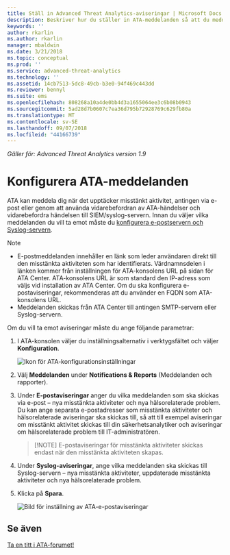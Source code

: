 ```yaml
---
title: Ställ in Advanced Threat Analytics-aviseringar | Microsoft Docs
description: Beskriver hur du ställer in ATA-meddelanden så att du meddelas när misstänkta aktiviteter identifieras.
keywords: ''
author: rkarlin
ms.author: rkarlin
manager: mbaldwin
ms.date: 3/21/2018
ms.topic: conceptual
ms.prod: ''
ms.service: advanced-threat-analytics
ms.technology: ''
ms.assetid: 14cb7513-5dc8-49cb-b3e0-94f469c443dd
ms.reviewer: bennyl
ms.suite: ems
ms.openlocfilehash: 808268a10a4de0bb4d3a1655064ee3c6b08b0943
ms.sourcegitcommit: 5ad28d7b0607c7ea36d795b72928769c629fb80a
ms.translationtype: MT
ms.contentlocale: sv-SE
ms.lasthandoff: 09/07/2018
ms.locfileid: "44166739"
---
```

*Gäller för: Advanced Threat Analytics version 1.9*



# <a name="set-ata-notifications"></a>Konfigurera ATA-meddelanden
ATA kan meddela dig när det upptäcker misstänkt aktivitet, antingen via e-post eller genom att använda vidarebefordran av ATA-händelser och vidarebefordra händelsen till SIEM/syslog-servern. Innan du väljer vilka meddelanden du vill ta emot måste du [konfigurera e-postservern och Syslog-servern](setting-syslog-email-server-settings.md).

> [!NOTE]
> -   E-postmeddelanden innehåller en länk som leder användaren direkt till den misstänkta aktiviteten som har identifierats. Värdnamnsdelen i länken kommer från inställningen för ATA-konsolens URL på sidan för ATA Center. ATA-konsolens URL är som standard den IP-adress som väljs vid installation av ATA Center. Om du ska konfigurera e-postaviseringar, rekommenderas att du använder en FQDN som ATA-konsolens URL.
> -   Meddelanden skickas från ATA Center till antingen SMTP-servern eller Syslog-servern.


Om du vill ta emot aviseringar måste du ange följande parametrar:


1. I ATA-konsolen väljer du inställningsalternativ i verktygsfältet och väljer **Konfiguration**.
    
    ![Ikon för ATA-konfigurationsinställningar](media/ATA-config-icon.png)
    
1. Välj **Meddelanden** under **Notifications & Reports** (Meddelanden och rapporter).
1. Under **E-postaviseringar** anger du vilka meddelanden som ska skickas via e-post – nya misstänkta aktiviteter och nya hälsorelaterade problem. Du kan ange separata e-postadresser som misstänkta aktiviteter och hälsorelaterade aviseringar ska skickas till, så att till exempel aviseringar om misstänkt aktivitet skickas till din säkerhetsanalytiker och aviseringar om hälsorelaterade problem till IT-administratören.
    
    >   [!NOTE]
    >   E-postaviseringar för misstänkta aktiviteter skickas endast när den misstänkta aktiviteten skapas.

1. Under **Syslog-aviseringar**, ange vilka meddelanden ska skickas till Syslog-servern – nya misstänkta aktiviteter, uppdaterade misstänkta aktiviteter och nya hälsorelaterade problem.
1. Klicka på **Spara**.
    
    ![Bild för inställning av ATA-e-postaviseringar](media/ata-mail-notification-settings.png)




## <a name="see-also"></a>Se även
[Ta en titt i ATA-forumet!](https://social.technet.microsoft.com/Forums/security/home?forum=mata)
